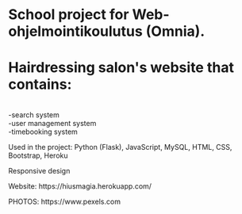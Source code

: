 # School project for Web-ohjelmointikoulutus (Omnia). 
# Hairdressing salon's website that contains:
<br>-search system
<br>-user management system
<br>-timebooking system 
<p>Used in the project: Python (Flask), JavaScript, MySQL, HTML, CSS, Bootstrap, Heroku</p> 
<p>Responsive design</p>
<p>Website: https://hiusmagia.herokuapp.com/ </p>
<p>PHOTOS: https://www.pexels.com </p>
